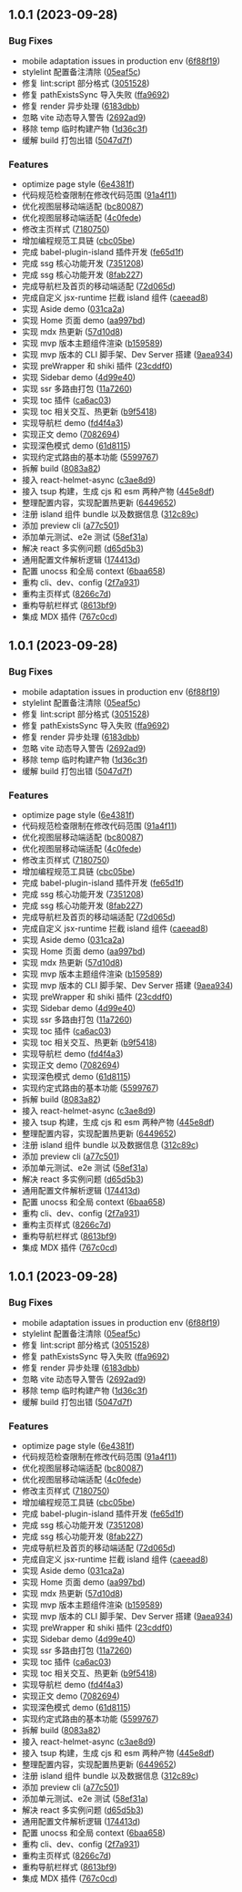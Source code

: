 ## 1.0.1 (2023-09-28)


### Bug Fixes

* mobile adaptation issues in production env ([6f88f19](https://github.com/cheerioInf/feather-press/commit/6f88f19b846c373b41dff517dc329737a0303a47))
* stylelint 配置备注清除 ([05eaf5c](https://github.com/cheerioInf/feather-press/commit/05eaf5cc7c5e2b2f63afde99dc3f86b73ba68ff9))
* 修复 lint:script 部分格式 ([3051528](https://github.com/cheerioInf/feather-press/commit/30515280b55a37fc76347731e205409474c0c164))
* 修复 pathExistsSync 导入失败 ([ffa9692](https://github.com/cheerioInf/feather-press/commit/ffa969204e32f7c3ef69c29d906a6f46826487a0))
* 修复 render 异步处理 ([6183dbb](https://github.com/cheerioInf/feather-press/commit/6183dbb44a45f3b23030c74572d68264e4ae166c))
* 忽略 vite 动态导入警告 ([2692ad9](https://github.com/cheerioInf/feather-press/commit/2692ad967f5460c5a452b36711139313e62579f7))
* 移除 temp 临时构建产物 ([1d36c3f](https://github.com/cheerioInf/feather-press/commit/1d36c3f55e7788218414c165969ea75544682821))
* 缓解 build 打包出错 ([5047d7f](https://github.com/cheerioInf/feather-press/commit/5047d7f5f632aa906d7dda1000ed82d7f8a8a152))


### Features

* optimize page style ([6e4381f](https://github.com/cheerioInf/feather-press/commit/6e4381fbd13e2f228c94baf2ee114c10946d6781))
* 代码规范检查限制在修改代码范围 ([91a4f11](https://github.com/cheerioInf/feather-press/commit/91a4f1130abe9b23df275579b43d5d0477a7b9a3))
* 优化视图层移动端适配 ([bc80087](https://github.com/cheerioInf/feather-press/commit/bc800873216cc01683579d113290f9a749f4c221))
* 优化视图层移动端适配 ([4c0fede](https://github.com/cheerioInf/feather-press/commit/4c0fede9fda1925e79d5918cffeb063b9ea0868c))
* 修改主页样式 ([7180750](https://github.com/cheerioInf/feather-press/commit/71807501e4f9b845a5a8c8d4c221d895d98ccce4))
* 增加编程规范工具链 ([cbc05be](https://github.com/cheerioInf/feather-press/commit/cbc05be9d22aecb08287c987d340bf8f2768bcd0))
* 完成 babel-plugin-island 插件开发 ([fe65d1f](https://github.com/cheerioInf/feather-press/commit/fe65d1f7fd2c335ca868c7106f2590c55621c6b2))
* 完成 ssg 核心功能开发 ([7351208](https://github.com/cheerioInf/feather-press/commit/7351208990989b3f805287790eb577c9a6fbb723))
* 完成 ssg 核心功能开发 ([8fab227](https://github.com/cheerioInf/feather-press/commit/8fab227b045424101e6a4865f9a347defa0be4f9))
* 完成导航栏及首页的移动端适配 ([72d065d](https://github.com/cheerioInf/feather-press/commit/72d065d2a605bf9756575fb732566cc1ccdb7f71))
* 完成自定义 jsx-runtime 拦截 island 组件 ([caeead8](https://github.com/cheerioInf/feather-press/commit/caeead898bbe223bfeec3c4df0ef6d3801a1a28b))
* 实现 Aside demo ([031ca2a](https://github.com/cheerioInf/feather-press/commit/031ca2ad563dea7caeb833a0d90404022ef8a8b3))
* 实现 Home 页面 demo ([aa997bd](https://github.com/cheerioInf/feather-press/commit/aa997bdc63b5bfcc6f106ff7946a5c5240cadf31))
* 实现 mdx 热更新 ([57d10d8](https://github.com/cheerioInf/feather-press/commit/57d10d85ec1b008288e40995e318f82e87c3cd4d))
* 实现 mvp 版本主题组件渲染 ([b159589](https://github.com/cheerioInf/feather-press/commit/b15958958796eba62fb27f412948562e09083f02))
* 实现 mvp 版本的 CLI 脚手架、Dev Server 搭建 ([9aea934](https://github.com/cheerioInf/feather-press/commit/9aea93410ceaee8dd71af563164497d2ea16ee67))
* 实现 preWrapper 和 shiki 插件 ([23cddf0](https://github.com/cheerioInf/feather-press/commit/23cddf0f0ea2fd67bb356bdb8c9a3b8dc0bc54f7))
* 实现 Sidebar demo ([4d99e40](https://github.com/cheerioInf/feather-press/commit/4d99e404d357b27a10a5fbbe0b3511abd6b57400))
* 实现 ssr 多路由打包 ([11a7260](https://github.com/cheerioInf/feather-press/commit/11a726096921b4e6c078aaf836e07c9f97beea66))
* 实现 toc 插件 ([ca6ac03](https://github.com/cheerioInf/feather-press/commit/ca6ac030a250262acc9b63c234b49dca0f7e4282))
* 实现 toc 相关交互、热更新 ([b9f5418](https://github.com/cheerioInf/feather-press/commit/b9f54187f08d68e4570cab6dc302e1e41a4e8c83))
* 实现导航栏 demo ([fd4f4a3](https://github.com/cheerioInf/feather-press/commit/fd4f4a337b9e6693d5dc4724239fe6b2b7a05fa2))
* 实现正文 demo ([7082694](https://github.com/cheerioInf/feather-press/commit/70826941d7cfbe5c410a878a972a0f15dfb41f71))
* 实现深色模式 demo ([61d8115](https://github.com/cheerioInf/feather-press/commit/61d81156658101a6f52ee69ef3d786aa807f15bd))
* 实现约定式路由的基本功能 ([5599767](https://github.com/cheerioInf/feather-press/commit/559976770027ff7cfc7623b9e29c8bd8524e37f4))
* 拆解 build ([8083a82](https://github.com/cheerioInf/feather-press/commit/8083a82a6bb4e078013601a6c9baed42715fb60f))
* 接入 react-helmet-async ([c3ae8d9](https://github.com/cheerioInf/feather-press/commit/c3ae8d96832cfbdf1f2c5abef7ba4598b542a77d))
* 接入 tsup 构建，生成 cjs 和 esm 两种产物 ([445e8df](https://github.com/cheerioInf/feather-press/commit/445e8dffb5645c2f17546c961524532744eb57b4))
* 整理配置内容，实现配置热更新 ([6449652](https://github.com/cheerioInf/feather-press/commit/64496526cc7f28efedfc290b5bd4e726887bc778))
* 注册 island 组件 bundle 以及数据信息 ([312c89c](https://github.com/cheerioInf/feather-press/commit/312c89ccadcc7d88cb734e8a50e6c314dfef9b3f))
* 添加 preview cli ([a77c501](https://github.com/cheerioInf/feather-press/commit/a77c5015b926391d972468542c91d87882bfbe19))
* 添加单元测试、e2e 测试 ([58ef31a](https://github.com/cheerioInf/feather-press/commit/58ef31a0cdf0953b3bddfc122a376661802c01cd))
* 解决 react 多实例问题 ([d65d5b3](https://github.com/cheerioInf/feather-press/commit/d65d5b3f13967aa89ba1a83abaffb5414ae41190))
* 通用配置文件解析逻辑 ([174413d](https://github.com/cheerioInf/feather-press/commit/174413df253daabc4dfbf3826c157814cb73b10e))
* 配置 unocss 和全局 context ([6baa658](https://github.com/cheerioInf/feather-press/commit/6baa6584fd491428867b5dfc3a10ef55370ada81))
* 重构 cli、dev、config ([2f7a931](https://github.com/cheerioInf/feather-press/commit/2f7a931a0041b6c24277efbfbfb4a85f53b6dce1))
* 重构主页样式 ([8266c7d](https://github.com/cheerioInf/feather-press/commit/8266c7d5386f17df9889c2f5e3885aecf31fc7b1))
* 重构导航栏样式 ([8613bf9](https://github.com/cheerioInf/feather-press/commit/8613bf9d2d3accf72663d3ac91b156d61cd8b7c1))
* 集成 MDX 插件 ([767c0cd](https://github.com/cheerioInf/feather-press/commit/767c0cde5866367c07075efa40ff861353159cab))



## 1.0.1 (2023-09-28)


### Bug Fixes

* mobile adaptation issues in production env ([6f88f19](https://github.com/cheerioInf/feather-press/commit/6f88f19b846c373b41dff517dc329737a0303a47))
* stylelint 配置备注清除 ([05eaf5c](https://github.com/cheerioInf/feather-press/commit/05eaf5cc7c5e2b2f63afde99dc3f86b73ba68ff9))
* 修复 lint:script 部分格式 ([3051528](https://github.com/cheerioInf/feather-press/commit/30515280b55a37fc76347731e205409474c0c164))
* 修复 pathExistsSync 导入失败 ([ffa9692](https://github.com/cheerioInf/feather-press/commit/ffa969204e32f7c3ef69c29d906a6f46826487a0))
* 修复 render 异步处理 ([6183dbb](https://github.com/cheerioInf/feather-press/commit/6183dbb44a45f3b23030c74572d68264e4ae166c))
* 忽略 vite 动态导入警告 ([2692ad9](https://github.com/cheerioInf/feather-press/commit/2692ad967f5460c5a452b36711139313e62579f7))
* 移除 temp 临时构建产物 ([1d36c3f](https://github.com/cheerioInf/feather-press/commit/1d36c3f55e7788218414c165969ea75544682821))
* 缓解 build 打包出错 ([5047d7f](https://github.com/cheerioInf/feather-press/commit/5047d7f5f632aa906d7dda1000ed82d7f8a8a152))


### Features

* optimize page style ([6e4381f](https://github.com/cheerioInf/feather-press/commit/6e4381fbd13e2f228c94baf2ee114c10946d6781))
* 代码规范检查限制在修改代码范围 ([91a4f11](https://github.com/cheerioInf/feather-press/commit/91a4f1130abe9b23df275579b43d5d0477a7b9a3))
* 优化视图层移动端适配 ([bc80087](https://github.com/cheerioInf/feather-press/commit/bc800873216cc01683579d113290f9a749f4c221))
* 优化视图层移动端适配 ([4c0fede](https://github.com/cheerioInf/feather-press/commit/4c0fede9fda1925e79d5918cffeb063b9ea0868c))
* 修改主页样式 ([7180750](https://github.com/cheerioInf/feather-press/commit/71807501e4f9b845a5a8c8d4c221d895d98ccce4))
* 增加编程规范工具链 ([cbc05be](https://github.com/cheerioInf/feather-press/commit/cbc05be9d22aecb08287c987d340bf8f2768bcd0))
* 完成 babel-plugin-island 插件开发 ([fe65d1f](https://github.com/cheerioInf/feather-press/commit/fe65d1f7fd2c335ca868c7106f2590c55621c6b2))
* 完成 ssg 核心功能开发 ([7351208](https://github.com/cheerioInf/feather-press/commit/7351208990989b3f805287790eb577c9a6fbb723))
* 完成 ssg 核心功能开发 ([8fab227](https://github.com/cheerioInf/feather-press/commit/8fab227b045424101e6a4865f9a347defa0be4f9))
* 完成导航栏及首页的移动端适配 ([72d065d](https://github.com/cheerioInf/feather-press/commit/72d065d2a605bf9756575fb732566cc1ccdb7f71))
* 完成自定义 jsx-runtime 拦截 island 组件 ([caeead8](https://github.com/cheerioInf/feather-press/commit/caeead898bbe223bfeec3c4df0ef6d3801a1a28b))
* 实现 Aside demo ([031ca2a](https://github.com/cheerioInf/feather-press/commit/031ca2ad563dea7caeb833a0d90404022ef8a8b3))
* 实现 Home 页面 demo ([aa997bd](https://github.com/cheerioInf/feather-press/commit/aa997bdc63b5bfcc6f106ff7946a5c5240cadf31))
* 实现 mdx 热更新 ([57d10d8](https://github.com/cheerioInf/feather-press/commit/57d10d85ec1b008288e40995e318f82e87c3cd4d))
* 实现 mvp 版本主题组件渲染 ([b159589](https://github.com/cheerioInf/feather-press/commit/b15958958796eba62fb27f412948562e09083f02))
* 实现 mvp 版本的 CLI 脚手架、Dev Server 搭建 ([9aea934](https://github.com/cheerioInf/feather-press/commit/9aea93410ceaee8dd71af563164497d2ea16ee67))
* 实现 preWrapper 和 shiki 插件 ([23cddf0](https://github.com/cheerioInf/feather-press/commit/23cddf0f0ea2fd67bb356bdb8c9a3b8dc0bc54f7))
* 实现 Sidebar demo ([4d99e40](https://github.com/cheerioInf/feather-press/commit/4d99e404d357b27a10a5fbbe0b3511abd6b57400))
* 实现 ssr 多路由打包 ([11a7260](https://github.com/cheerioInf/feather-press/commit/11a726096921b4e6c078aaf836e07c9f97beea66))
* 实现 toc 插件 ([ca6ac03](https://github.com/cheerioInf/feather-press/commit/ca6ac030a250262acc9b63c234b49dca0f7e4282))
* 实现 toc 相关交互、热更新 ([b9f5418](https://github.com/cheerioInf/feather-press/commit/b9f54187f08d68e4570cab6dc302e1e41a4e8c83))
* 实现导航栏 demo ([fd4f4a3](https://github.com/cheerioInf/feather-press/commit/fd4f4a337b9e6693d5dc4724239fe6b2b7a05fa2))
* 实现正文 demo ([7082694](https://github.com/cheerioInf/feather-press/commit/70826941d7cfbe5c410a878a972a0f15dfb41f71))
* 实现深色模式 demo ([61d8115](https://github.com/cheerioInf/feather-press/commit/61d81156658101a6f52ee69ef3d786aa807f15bd))
* 实现约定式路由的基本功能 ([5599767](https://github.com/cheerioInf/feather-press/commit/559976770027ff7cfc7623b9e29c8bd8524e37f4))
* 拆解 build ([8083a82](https://github.com/cheerioInf/feather-press/commit/8083a82a6bb4e078013601a6c9baed42715fb60f))
* 接入 react-helmet-async ([c3ae8d9](https://github.com/cheerioInf/feather-press/commit/c3ae8d96832cfbdf1f2c5abef7ba4598b542a77d))
* 接入 tsup 构建，生成 cjs 和 esm 两种产物 ([445e8df](https://github.com/cheerioInf/feather-press/commit/445e8dffb5645c2f17546c961524532744eb57b4))
* 整理配置内容，实现配置热更新 ([6449652](https://github.com/cheerioInf/feather-press/commit/64496526cc7f28efedfc290b5bd4e726887bc778))
* 注册 island 组件 bundle 以及数据信息 ([312c89c](https://github.com/cheerioInf/feather-press/commit/312c89ccadcc7d88cb734e8a50e6c314dfef9b3f))
* 添加 preview cli ([a77c501](https://github.com/cheerioInf/feather-press/commit/a77c5015b926391d972468542c91d87882bfbe19))
* 添加单元测试、e2e 测试 ([58ef31a](https://github.com/cheerioInf/feather-press/commit/58ef31a0cdf0953b3bddfc122a376661802c01cd))
* 解决 react 多实例问题 ([d65d5b3](https://github.com/cheerioInf/feather-press/commit/d65d5b3f13967aa89ba1a83abaffb5414ae41190))
* 通用配置文件解析逻辑 ([174413d](https://github.com/cheerioInf/feather-press/commit/174413df253daabc4dfbf3826c157814cb73b10e))
* 配置 unocss 和全局 context ([6baa658](https://github.com/cheerioInf/feather-press/commit/6baa6584fd491428867b5dfc3a10ef55370ada81))
* 重构 cli、dev、config ([2f7a931](https://github.com/cheerioInf/feather-press/commit/2f7a931a0041b6c24277efbfbfb4a85f53b6dce1))
* 重构主页样式 ([8266c7d](https://github.com/cheerioInf/feather-press/commit/8266c7d5386f17df9889c2f5e3885aecf31fc7b1))
* 重构导航栏样式 ([8613bf9](https://github.com/cheerioInf/feather-press/commit/8613bf9d2d3accf72663d3ac91b156d61cd8b7c1))
* 集成 MDX 插件 ([767c0cd](https://github.com/cheerioInf/feather-press/commit/767c0cde5866367c07075efa40ff861353159cab))



## 1.0.1 (2023-09-28)


### Bug Fixes

* mobile adaptation issues in production env ([6f88f19](https://github.com/cheerioInf/feather-press/commit/6f88f19b846c373b41dff517dc329737a0303a47))
* stylelint 配置备注清除 ([05eaf5c](https://github.com/cheerioInf/feather-press/commit/05eaf5cc7c5e2b2f63afde99dc3f86b73ba68ff9))
* 修复 lint:script 部分格式 ([3051528](https://github.com/cheerioInf/feather-press/commit/30515280b55a37fc76347731e205409474c0c164))
* 修复 pathExistsSync 导入失败 ([ffa9692](https://github.com/cheerioInf/feather-press/commit/ffa969204e32f7c3ef69c29d906a6f46826487a0))
* 修复 render 异步处理 ([6183dbb](https://github.com/cheerioInf/feather-press/commit/6183dbb44a45f3b23030c74572d68264e4ae166c))
* 忽略 vite 动态导入警告 ([2692ad9](https://github.com/cheerioInf/feather-press/commit/2692ad967f5460c5a452b36711139313e62579f7))
* 移除 temp 临时构建产物 ([1d36c3f](https://github.com/cheerioInf/feather-press/commit/1d36c3f55e7788218414c165969ea75544682821))
* 缓解 build 打包出错 ([5047d7f](https://github.com/cheerioInf/feather-press/commit/5047d7f5f632aa906d7dda1000ed82d7f8a8a152))


### Features

* optimize page style ([6e4381f](https://github.com/cheerioInf/feather-press/commit/6e4381fbd13e2f228c94baf2ee114c10946d6781))
* 代码规范检查限制在修改代码范围 ([91a4f11](https://github.com/cheerioInf/feather-press/commit/91a4f1130abe9b23df275579b43d5d0477a7b9a3))
* 优化视图层移动端适配 ([bc80087](https://github.com/cheerioInf/feather-press/commit/bc800873216cc01683579d113290f9a749f4c221))
* 优化视图层移动端适配 ([4c0fede](https://github.com/cheerioInf/feather-press/commit/4c0fede9fda1925e79d5918cffeb063b9ea0868c))
* 修改主页样式 ([7180750](https://github.com/cheerioInf/feather-press/commit/71807501e4f9b845a5a8c8d4c221d895d98ccce4))
* 增加编程规范工具链 ([cbc05be](https://github.com/cheerioInf/feather-press/commit/cbc05be9d22aecb08287c987d340bf8f2768bcd0))
* 完成 babel-plugin-island 插件开发 ([fe65d1f](https://github.com/cheerioInf/feather-press/commit/fe65d1f7fd2c335ca868c7106f2590c55621c6b2))
* 完成 ssg 核心功能开发 ([7351208](https://github.com/cheerioInf/feather-press/commit/7351208990989b3f805287790eb577c9a6fbb723))
* 完成 ssg 核心功能开发 ([8fab227](https://github.com/cheerioInf/feather-press/commit/8fab227b045424101e6a4865f9a347defa0be4f9))
* 完成导航栏及首页的移动端适配 ([72d065d](https://github.com/cheerioInf/feather-press/commit/72d065d2a605bf9756575fb732566cc1ccdb7f71))
* 完成自定义 jsx-runtime 拦截 island 组件 ([caeead8](https://github.com/cheerioInf/feather-press/commit/caeead898bbe223bfeec3c4df0ef6d3801a1a28b))
* 实现 Aside demo ([031ca2a](https://github.com/cheerioInf/feather-press/commit/031ca2ad563dea7caeb833a0d90404022ef8a8b3))
* 实现 Home 页面 demo ([aa997bd](https://github.com/cheerioInf/feather-press/commit/aa997bdc63b5bfcc6f106ff7946a5c5240cadf31))
* 实现 mdx 热更新 ([57d10d8](https://github.com/cheerioInf/feather-press/commit/57d10d85ec1b008288e40995e318f82e87c3cd4d))
* 实现 mvp 版本主题组件渲染 ([b159589](https://github.com/cheerioInf/feather-press/commit/b15958958796eba62fb27f412948562e09083f02))
* 实现 mvp 版本的 CLI 脚手架、Dev Server 搭建 ([9aea934](https://github.com/cheerioInf/feather-press/commit/9aea93410ceaee8dd71af563164497d2ea16ee67))
* 实现 preWrapper 和 shiki 插件 ([23cddf0](https://github.com/cheerioInf/feather-press/commit/23cddf0f0ea2fd67bb356bdb8c9a3b8dc0bc54f7))
* 实现 Sidebar demo ([4d99e40](https://github.com/cheerioInf/feather-press/commit/4d99e404d357b27a10a5fbbe0b3511abd6b57400))
* 实现 ssr 多路由打包 ([11a7260](https://github.com/cheerioInf/feather-press/commit/11a726096921b4e6c078aaf836e07c9f97beea66))
* 实现 toc 插件 ([ca6ac03](https://github.com/cheerioInf/feather-press/commit/ca6ac030a250262acc9b63c234b49dca0f7e4282))
* 实现 toc 相关交互、热更新 ([b9f5418](https://github.com/cheerioInf/feather-press/commit/b9f54187f08d68e4570cab6dc302e1e41a4e8c83))
* 实现导航栏 demo ([fd4f4a3](https://github.com/cheerioInf/feather-press/commit/fd4f4a337b9e6693d5dc4724239fe6b2b7a05fa2))
* 实现正文 demo ([7082694](https://github.com/cheerioInf/feather-press/commit/70826941d7cfbe5c410a878a972a0f15dfb41f71))
* 实现深色模式 demo ([61d8115](https://github.com/cheerioInf/feather-press/commit/61d81156658101a6f52ee69ef3d786aa807f15bd))
* 实现约定式路由的基本功能 ([5599767](https://github.com/cheerioInf/feather-press/commit/559976770027ff7cfc7623b9e29c8bd8524e37f4))
* 拆解 build ([8083a82](https://github.com/cheerioInf/feather-press/commit/8083a82a6bb4e078013601a6c9baed42715fb60f))
* 接入 react-helmet-async ([c3ae8d9](https://github.com/cheerioInf/feather-press/commit/c3ae8d96832cfbdf1f2c5abef7ba4598b542a77d))
* 接入 tsup 构建，生成 cjs 和 esm 两种产物 ([445e8df](https://github.com/cheerioInf/feather-press/commit/445e8dffb5645c2f17546c961524532744eb57b4))
* 整理配置内容，实现配置热更新 ([6449652](https://github.com/cheerioInf/feather-press/commit/64496526cc7f28efedfc290b5bd4e726887bc778))
* 注册 island 组件 bundle 以及数据信息 ([312c89c](https://github.com/cheerioInf/feather-press/commit/312c89ccadcc7d88cb734e8a50e6c314dfef9b3f))
* 添加 preview cli ([a77c501](https://github.com/cheerioInf/feather-press/commit/a77c5015b926391d972468542c91d87882bfbe19))
* 添加单元测试、e2e 测试 ([58ef31a](https://github.com/cheerioInf/feather-press/commit/58ef31a0cdf0953b3bddfc122a376661802c01cd))
* 解决 react 多实例问题 ([d65d5b3](https://github.com/cheerioInf/feather-press/commit/d65d5b3f13967aa89ba1a83abaffb5414ae41190))
* 通用配置文件解析逻辑 ([174413d](https://github.com/cheerioInf/feather-press/commit/174413df253daabc4dfbf3826c157814cb73b10e))
* 配置 unocss 和全局 context ([6baa658](https://github.com/cheerioInf/feather-press/commit/6baa6584fd491428867b5dfc3a10ef55370ada81))
* 重构 cli、dev、config ([2f7a931](https://github.com/cheerioInf/feather-press/commit/2f7a931a0041b6c24277efbfbfb4a85f53b6dce1))
* 重构主页样式 ([8266c7d](https://github.com/cheerioInf/feather-press/commit/8266c7d5386f17df9889c2f5e3885aecf31fc7b1))
* 重构导航栏样式 ([8613bf9](https://github.com/cheerioInf/feather-press/commit/8613bf9d2d3accf72663d3ac91b156d61cd8b7c1))
* 集成 MDX 插件 ([767c0cd](https://github.com/cheerioInf/feather-press/commit/767c0cde5866367c07075efa40ff861353159cab))



